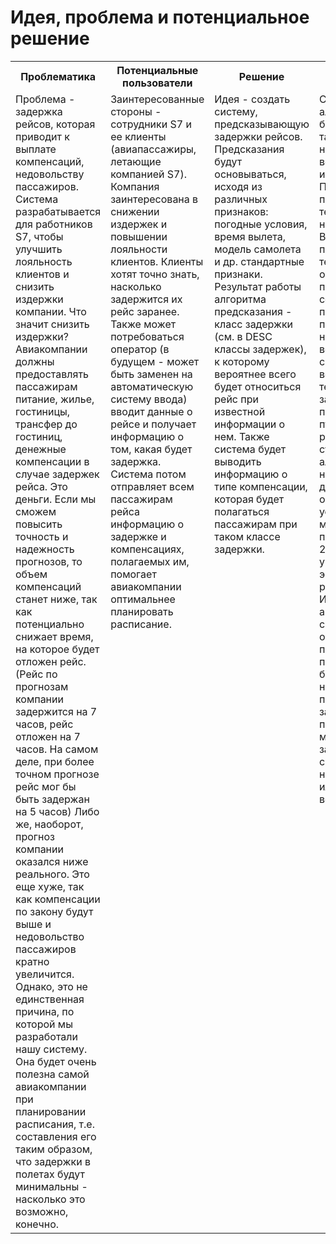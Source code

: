 # Идея, проблема и потенциальное решение


<table>
  <tr>
    <th>Проблематика</th>
    <th>Потенциальные пользователи</th>
    <th>Решение</th>
    <th>Конкуренты</th>
    <th>Уникальность решения</th>
    <th>Ссылка на видео с демонстрацией продукта</th>
  </tr>
  <tr>
    <td style="vertical-align: top; ">Проблема - задержка рейсов, которая приводит к выплате компенсаций, недовольству пассажиров.  Система разрабатывается для работников S7, чтобы улучшить лояльность клиентов и снизить издержки компании. Что значит снизить издержки? Авиакомпании должны предоставлять пассажирам питание, жилье, гостиницы, трансфер до гостиниц, денежные компенсации в случае задержек рейса. Это деньги. Если мы сможем повысить точность и надежность прогнозов, то объем компенсаций станет ниже, так как потенциально снижает время, на которое будет отложен рейс. (Рейс по прогнозам компании задержится на 7 часов, рейс отложен на 7 часов. На самом деле, при  более точном прогнозе рейс мог бы быть задержан на 5 часов)  Либо же, наоборот, прогноз компании оказался ниже реального. Это еще хуже, так как компенсации по закону будут выше и недовольство пассажиров кратно увеличится. Однако, это не единственная причина, по которой мы разработали нашу систему. Она будет очень полезна самой авиакомпании при планировании расписания, т.е. составления его таким образом, что задержки в полетах будут минимальны - насколько это возможно, конечно.</td>
    <td style="vertical-align: top; ">Заинтересованные стороны - cотрудники S7 и ее клиенты (авиапассажиры, летающие компанией S7). Компания заинтересована в снижении издержек и повышении лояльности клиентов. Клиенты хотят точно знать, насколько задержится их рейс заранее. Также может потребоваться оператор (в будущем - может быть заменен на автоматическую систему ввода) вводит данные о рейсе и получает информацию о том, какая будет задержка. Система потом отправляет всем пассажирам рейса информацию о задержке и компенсациях, полагаемых им, помогает авиакомпании оптимальнее планировать расписание.</td>
     <td style="vertical-align: top;">Идея - создать систему, предсказывающую задержки рейсов. Предсказания будут основываться, исходя из различных признаков: погодные условия, время вылета, модель самолета и др. стандартные признаки. Результат работы алгоритма предсказания - класс задержки (см. в DESC классы задержек), к которому вероятнее всего будет относиться рейс при известной информации о нем. Также система будет выводить информацию о типе компенсации, которая будет полагаться пассажирам при таком классе задержки.</td>
    <td style="vertical-align: top;">Существующие альтернативы в большинстве своем также направлены на прогнозирование возможных ошибок и проблем: 1. Прогнозирование и предотвращение технических неисправностей – Внедрение предиктивного технического обслуживания с помощью IoT и сенсоров, которые позволяют выявлять потенциальные неисправности до их возникновения. Это снижает вероятность технических задержек и повышает общую пунктуальность рейсов. Также существуют альтернативы, направленные на динамическую оптимизацию условий, минимизирущих проблемы и ошибки: 2. Динамическое управление экипажами и ресурсами – Использование автоматизированных систем для оперативного перераспределения пилотов, бортпроводников и наземного персонала в случае задержек. Это позволяет минимизировать задержки, связанные с нехваткой экипажа или сменой воздушного судна.</td>
    <td style="vertical-align: top;">Мы предлагаем не просто прогнозирование задержек, а интеллектуальную систему, которая заранее определяет вероятность сбоев и позволяет авиакомпаниям минимизировать их влияние. Наша платформа помогает не только предупреждать задержки, но и заранее рассчитывать возможные компенсации, что снижает финансовые риски и повышает лояльность пассажиров. В результате авиакомпании получают мощный инструмент для оптимизации работы и улучшения клиентского опыта. Кроме того, наша система постоянно самообучается, адаптируясь к новым условиям. Такой уровень интеграции данных, точность прогнозирования и гибкость модели делают наше решение сложным для копирования конкурентами.</td>
     <td style="vertical-align: top;">(https://drive.google.com/file/d/13kOmdRRCVa7QQcR_3Q8iWu1ERmA631H1/view?usp=sharing)</td>
  </tr>
</table>
